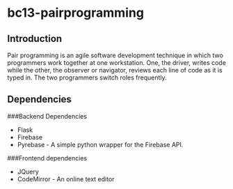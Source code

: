 # bc13-pairprogramming


## Introduction
Pair programming is an agile software development technique in which two programmers work together at one workstation. One, the driver, writes code while the other, the observer or navigator, reviews each line of code as it is typed in. The two programmers switch roles frequently.

## Dependencies

###Backend Dependencies

* Flask
* Firebase
* Pyrebase - A simple python wrapper for the Firebase API.

###Frontend dependencies

* JQuery
* CodeMirror - An online text editor